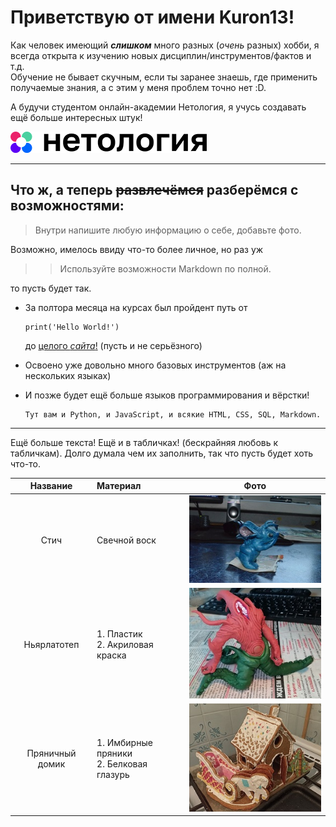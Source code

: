 # Приветствую от имени **Kuron13**!

Как человек имеющий **_слишком_** много разных (_очень_ разных) хобби, я всегда открыта к изучению новых дисциплин/инструментов/фактов и т.д.  
Обучение не бывает скучным, если ты заранее знаешь, где применить получаемые знания, а с этим у меня проблем точно нет :D.

А будучи студентом онлайн-академии Нетология, я учусь создавать ещё больше интересных штук!

[![image](Images/Netology_logo.png)](https://netology.ru)

___

## Что ж, а теперь ~~развлечёмся~~ разберёмся с возможностями:

>Внутри напишите любую информацию о себе, добавьте фото.

Возможно, имелось ввиду что-то более личное, но раз уж
>>Используйте возможности Markdown по полной.

то пусть будет так.

- За полтора месяца на курсах был пройдент путь от
   ```
   print('Hello World!')
   ```
   до [целого *сайта*!](https://kuron13.github.io/Site-about-me/) (пусть и не серьёзного)
- Освоено уже довольно много базовых инструментов (аж на нескольких языках)
- И позже будет ещё больше языков программирования и вёрстки!

      Тут вам и Python, и JavaScript, и всякие HTML, CSS, SQL, Markdown.

---
Ещё больше текста! Ещё и в табличках! (бескрайняя любовь к табличкам).
Долго думала чем их заполнить, так что пусть будет хоть что-то.

**Название** | **Материал**                                | **Фото**
:---:|:--------------------------------------------|:---:
Стич | Свечной воск                                | ![Фигурка Стича из воска](Images/Stich.jpg "Стич из воска")
Ньярлатотеп | 1. Пластик<br/>2. Акриловая краска          | ![image](Images/Nyarlatotep.jpg "Пластиковый Ньярлатотеп")
Пряничный домик | 1. Имбирные пряники<br/>2. Белковая глазурь | ![image](Images/Gingerbread.jpg "Имбирный пряничный домик")